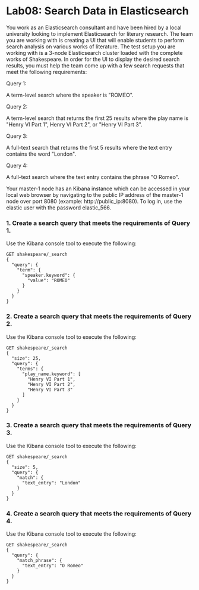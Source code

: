# Lab08: Search Data in Elasticsearch


You work as an Elasticsearch consultant and have been hired by a local university looking to implement Elasticsearch for literary research. The team you are working with is creating a UI that will enable students to perform search analysis on various works of literature. The test setup you are working with is a 3-node Elasticsearch cluster loaded with the complete works of Shakespeare. In order for the UI to display the desired search results, you must help the team come up with a few search requests that meet the following requirements:

Query 1:

A term-level search where the speaker is "ROMEO".

Query 2:

A term-level search that returns the first 25 results where the play name is "Henry VI Part 1", Henry VI Part 2", or "Henry VI Part 3".

Query 3:

A full-text search that returns the first 5 results where the text entry contains the word "London".

Query 4:

A full-text search where the text entry contains the phrase "O Romeo".

Your master-1 node has an Kibana instance which can be accessed in your local web browser by navigating to the public IP address of the master-1 node over port 8080 (example: http://public\_ip:8080). To log in, use the elastic user with the password elastic_566.



### 1. Create a search query that meets the requirements of Query 1.

Use the Kibana console tool to execute the following:
```
GET shakespeare/_search
{
  "query": {
    "term": {
      "speaker.keyword": {
        "value": "ROMEO"
      }
    }
  }
}
```
### 2. Create a search query that meets the requirements of Query 2.

Use the Kibana console tool to execute the following:
```
GET shakespeare/_search
{
  "size": 25, 
  "query": {
    "terms": {
      "play_name.keyword": [
        "Henry VI Part 1",
        "Henry VI Part 2",
        "Henry VI Part 3"
      ]
    }
  }
}
```
### 3. Create a search query that meets the requirements of Query 3.

Use the Kibana console tool to execute the following:
```
GET shakespeare/_search
{
  "size": 5, 
  "query": {
    "match": {
      "text_entry": "London"
    }
  }
}
```
### 4. Create a search query that meets the requirements of Query 4.

Use the Kibana console tool to execute the following:
```
GET shakespeare/_search
{
  "query": {
    "match_phrase": {
      "text_entry": "O Romeo"
    }
  }
}
```
